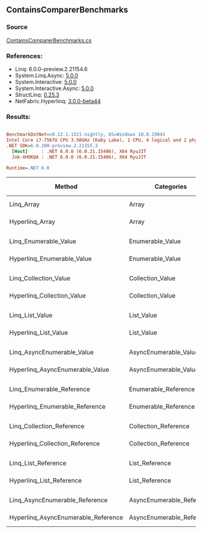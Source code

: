 ﻿## ContainsComparerBenchmarks

### Source
[ContainsComparerBenchmarks.cs](../NetFabric.Hyperlinq.Benchmarks/Benchmarks/ContainsComparerBenchmarks.cs)

### References:
- Linq: 6.0.0-preview.2.21154.6
- System.Linq.Async: [5.0.0](https://www.nuget.org/packages/System.Linq.Async/5.0.0)
- System.Interactive: [5.0.0](https://www.nuget.org/packages/System.Interactive/5.0.0)
- System.Interactive.Async: [5.0.0](https://www.nuget.org/packages/System.Interactive.Async/5.0.0)
- StructLinq: [0.25.3](https://www.nuget.org/packages/StructLinq/0.25.3)
- NetFabric.Hyperlinq: [3.0.0-beta44](https://www.nuget.org/packages/NetFabric.Hyperlinq/3.0.0-beta44)

### Results:
``` ini

BenchmarkDotNet=v0.12.1.1521-nightly, OS=Windows 10.0.19043
Intel Core i7-7567U CPU 3.50GHz (Kaby Lake), 1 CPU, 4 logical and 2 physical cores
.NET SDK=6.0.100-preview.2.21155.3
  [Host]     : .NET 6.0.0 (6.0.21.15406), X64 RyuJIT
  Job-XHOKQA : .NET 6.0.0 (6.0.21.15406), X64 RyuJIT

Runtime=.NET 6.0  

```
|                              Method |                Categories | Count |       Mean |    Error |   StdDev |     Median | Ratio | RatioSD |  Gen 0 | Gen 1 | Gen 2 | Allocated |
|------------------------------------ |-------------------------- |------ |-----------:|---------:|---------:|-----------:|------:|--------:|-------:|------:|------:|----------:|
|                          Linq_Array |                     Array |   100 |   578.2 ns |  3.96 ns |  3.51 ns |   577.6 ns |  1.00 |    0.00 | 0.0153 |     - |     - |      32 B |
|                     Hyperlinq_Array |                     Array |   100 |   202.2 ns |  4.07 ns |  3.61 ns |   200.9 ns |  0.35 |    0.01 |      - |     - |     - |         - |
|                                     |                           |       |            |          |          |            |       |         |        |       |       |           |
|               Linq_Enumerable_Value |          Enumerable_Value |   100 |   791.8 ns |  4.20 ns |  3.72 ns |   790.5 ns |  1.00 |    0.00 | 0.0153 |     - |     - |      32 B |
|          Hyperlinq_Enumerable_Value |          Enumerable_Value |   100 |   331.3 ns |  1.38 ns |  1.22 ns |   331.7 ns |  0.42 |    0.00 |      - |     - |     - |         - |
|                                     |                           |       |            |          |          |            |       |         |        |       |       |           |
|               Linq_Collection_Value |          Collection_Value |   100 |   762.0 ns |  2.87 ns |  2.69 ns |   761.8 ns |  1.00 |    0.00 | 0.0153 |     - |     - |      32 B |
|          Hyperlinq_Collection_Value |          Collection_Value |   100 |   334.3 ns |  1.35 ns |  1.20 ns |   333.9 ns |  0.44 |    0.00 |      - |     - |     - |         - |
|                                     |                           |       |            |          |          |            |       |         |        |       |       |           |
|                     Linq_List_Value |                List_Value |   100 |   792.8 ns |  7.00 ns |  6.20 ns |   790.8 ns |  1.00 |    0.00 | 0.0153 |     - |     - |      32 B |
|                Hyperlinq_List_Value |                List_Value |   100 |   651.0 ns |  2.01 ns |  1.88 ns |   651.6 ns |  0.82 |    0.01 |      - |     - |     - |         - |
|                                     |                           |       |            |          |          |            |       |         |        |       |       |           |
|          Linq_AsyncEnumerable_Value |     AsyncEnumerable_Value |   100 | 1,881.0 ns | 24.51 ns | 42.93 ns | 1,865.7 ns |  1.00 |    0.00 | 0.0153 |     - |     - |      32 B |
|     Hyperlinq_AsyncEnumerable_Value |     AsyncEnumerable_Value |   100 | 1,130.2 ns |  6.01 ns |  4.69 ns | 1,129.5 ns |  0.59 |    0.02 | 0.0153 |     - |     - |      32 B |
|                                     |                           |       |            |          |          |            |       |         |        |       |       |           |
|           Linq_Enumerable_Reference |      Enumerable_Reference |   100 |   799.4 ns | 13.46 ns | 23.58 ns |   790.3 ns |  1.00 |    0.00 | 0.0153 |     - |     - |      32 B |
|      Hyperlinq_Enumerable_Reference |      Enumerable_Reference |   100 |   796.2 ns | 15.83 ns | 15.55 ns |   789.4 ns |  0.99 |    0.05 | 0.0153 |     - |     - |      32 B |
|                                     |                           |       |            |          |          |            |       |         |        |       |       |           |
|           Linq_Collection_Reference |      Collection_Reference |   100 |   763.8 ns |  3.89 ns |  3.45 ns |   763.3 ns |  1.00 |    0.00 | 0.0153 |     - |     - |      32 B |
|      Hyperlinq_Collection_Reference |      Collection_Reference |   100 |   839.9 ns | 16.22 ns | 21.66 ns |   827.3 ns |  1.10 |    0.03 | 0.0153 |     - |     - |      32 B |
|                                     |                           |       |            |          |          |            |       |         |        |       |       |           |
|                 Linq_List_Reference |            List_Reference |   100 |   760.8 ns |  2.52 ns |  2.23 ns |   760.6 ns |  1.00 |    0.00 | 0.0153 |     - |     - |      32 B |
|            Hyperlinq_List_Reference |            List_Reference |   100 |   679.7 ns |  5.17 ns |  4.58 ns |   679.4 ns |  0.89 |    0.01 |      - |     - |     - |         - |
|                                     |                           |       |            |          |          |            |       |         |        |       |       |           |
|      Linq_AsyncEnumerable_Reference | AsyncEnumerable_Reference |   100 | 1,866.1 ns |  3.78 ns |  3.35 ns | 1,866.0 ns |  1.00 |    0.00 | 0.0153 |     - |     - |      32 B |
| Hyperlinq_AsyncEnumerable_Reference | AsyncEnumerable_Reference |   100 | 1,870.3 ns |  3.93 ns |  3.48 ns | 1,871.0 ns |  1.00 |    0.00 | 0.0267 |     - |     - |      56 B |
